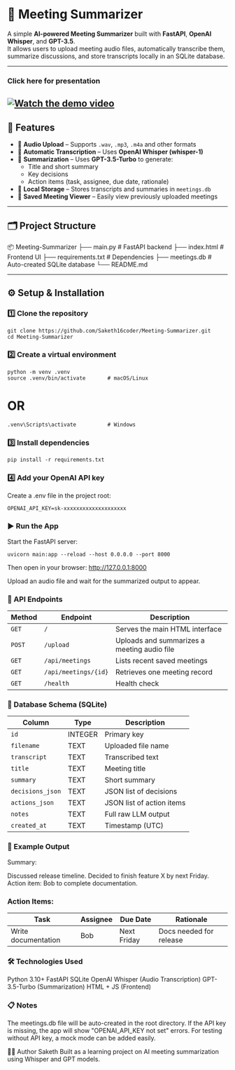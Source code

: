 

# 🧠 Meeting Summarizer

A simple **AI-powered Meeting Summarizer** built with **FastAPI**, **OpenAI Whisper**, and **GPT-3.5**.  
It allows users to upload meeting audio files, automatically transcribe them, summarize discussions, and store transcripts locally in an SQLite database.

---

### Click here for presentation
[![Watch the demo video](https://img.shields.io/badge/▶️%20Watch%20Demo%20Video-blue?style=for-the-badge)](https://drive.google.com/file/d/1HgLhJy073BVfJcz_bZ3jjbFj5VUiGtm1/view?usp=sharing)
---
## 🚀 Features
- 🎤 **Audio Upload** – Supports `.wav`, `.mp3`, `.m4a` and other formats  
- 🧾 **Automatic Transcription** – Uses **OpenAI Whisper (whisper-1)**  
- 🧠 **Summarization** – Uses **GPT-3.5-Turbo** to generate:
  - Title and short summary  
  - Key decisions  
  - Action items (task, assignee, due date, rationale)  
- 💾 **Local Storage** – Stores transcripts and summaries in `meetings.db`  
- 🔎 **Saved Meeting Viewer** – Easily view previously uploaded meetings  

---

## 🗂️ Project Structure
📦 Meeting-Summarizer
├── main.py # FastAPI backend
├── index.html # Frontend UI
├── requirements.txt # Dependencies
├── meetings.db # Auto-created SQLite database
└── README.md


---

## ⚙️ Setup & Installation

### 1️⃣ Clone the repository
```
git clone https://github.com/Saketh16coder/Meeting-Summarizer.git
cd Meeting-Summarizer
```
### 2️⃣ Create a virtual environment
```
python -m venv .venv
source .venv/bin/activate       # macOS/Linux
```
# OR
```
.venv\Scripts\activate          # Windows
```

### 3️⃣ Install dependencies
``` 
pip install -r requirements.txt
```

### 4️⃣ Add your OpenAI API key
Create a .env file in the project root:
```
OPENAI_API_KEY=sk-xxxxxxxxxxxxxxxxxxxx
```
### ▶️ Run the App
Start the FastAPI server:
```
uvicorn main:app --reload --host 0.0.0.0 --port 8000
```
Then open in your browser: http://127.0.0.1:8000

Upload an audio file and wait for the summarized output to appear.


### 🧩 API Endpoints

| Method | Endpoint             | Description                                 |
| ------ | -------------------- | ------------------------------------------- |
| `GET`  | `/`                  | Serves the main HTML interface              |
| `POST` | `/upload`            | Uploads and summarizes a meeting audio file |
| `GET`  | `/api/meetings`      | Lists recent saved meetings                 |
| `GET`  | `/api/meetings/{id}` | Retrieves one meeting record                |
| `GET`  | `/health`            | Health check                                |

### 💾 Database Schema (SQLite)

| Column           | Type    | Description               |
| ---------------- | ------- | ------------------------- |
| `id`             | INTEGER | Primary key               |
| `filename`       | TEXT    | Uploaded file name        |
| `transcript`     | TEXT    | Transcribed text          |
| `title`          | TEXT    | Meeting title             |
| `summary`        | TEXT    | Short summary             |
| `decisions_json` | TEXT    | JSON list of decisions    |
| `actions_json`   | TEXT    | JSON list of action items |
| `notes`          | TEXT    | Full raw LLM output       |
| `created_at`     | TEXT    | Timestamp (UTC)           |


### 🧠 Example Output

Summary:

Discussed release timeline. Decided to finish feature X by next Friday.
Action item: Bob to complete documentation.


### Action Items:

| Task                | Assignee | Due Date    | Rationale               |
| ------------------- | -------- | ----------- | ----------------------- |
| Write documentation | Bob      | Next Friday | Docs needed for release |

### 🛠️ Technologies Used

Python 3.10+
FastAPI
SQLite
OpenAI Whisper (Audio Transcription)
GPT-3.5-Turbo (Summarization)
HTML + JS (Frontend)

### 📋 Notes
The meetings.db file will be auto-created in the root directory.
If the API key is missing, the app will show "OPENAI_API_KEY not set" errors.
For testing without API key, a mock mode can be added easily.

🧑‍💻 Author
Saketh
Built as a learning project on AI meeting summarization using Whisper and GPT models.
